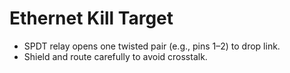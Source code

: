 # Ethernet Kill Target

- SPDT relay opens one twisted pair (e.g., pins 1–2) to drop link.
- Shield and route carefully to avoid crosstalk.

